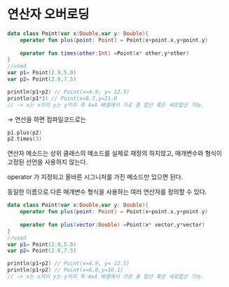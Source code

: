 # 연산자 오버로딩

```kotlin
data class Point(var x:Double,var y: Double){
	operator fun plus(point: Point) = Point(x+point.x,y+point.y)
	
	operator fun times(other:Int) =Point(x* other,y*other)
}
//used
var p1= Point(2.9,5.0)
var p2= Point(2.0,7.5)

println(p1+p2) // Point(x=4.9, y= 12.5)
println(p1*3) // Point(x=8.7,y=21.0
// -> x는 x끼리 y는 y끼리 즉 4x4 배열에서 가로 총 합산 혹은 세로합산 가능.
```

→ 연산을 하면 컴파일코드로는

```kotlin
p1.plus(p2)
p2.times(3)
```

연산자 메소드는 상위 클래스의 메소드를 실제로 재정의 하지않고, 매개변수와 형식이 고정된 선언을 사용하지 않는다.

operator 가 지정되고 올바른 시그니처를 가진 메소드만 있으면 된다.

동일한 이름으로 다른 매개변수 형식을 사용하는 여러 연산자를 정의할 수 있다.

```kotlin
data class Point(var x:Double,var y: Double){
	operator fun plus(point: Point) = Point(x+point.x,y+point.y)
	
	operator fun plus(vector:Double) =Point(x* vector,y*vector)
}
//used
var p1= Point(2.9,5.0)
var p2= Point(2.0,7.5)

println(p1+p2) // Point(x=4.9, y= 12.5)
println(p1+p2) // Point(x=6.0,y=10.1)
// -> x는 x끼리 y는 y끼리 즉 4x4 배열에서 가로 총 합산 혹은 세로합산 가능.
```